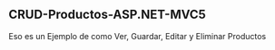## CRUD-Productos-ASP.NET-MVC5
Eso es un Ejemplo de como Ver, Guardar, Editar y Eliminar Productos

